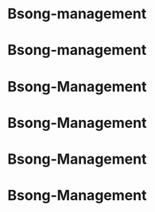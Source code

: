 # Bsong-management
# Bsong-management
# Bsong-Management
# Bsong-Management
# Bsong-Management
# Bsong-Management
